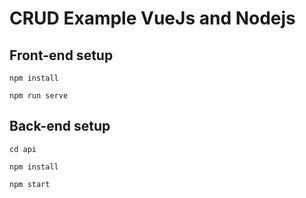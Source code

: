 # CRUD Example VueJs and Nodejs

## Front-end setup
```
npm install
```

```
npm run serve
```

## Back-end setup
```
cd api
```
```
npm install
```
```
npm start
```
